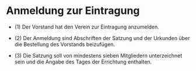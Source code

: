 # Anmeldung zur Eintragung

- (1) Der Vorstand hat den Verein zur Eintragung anzumelden.

- (2) Der Anmeldung sind Abschriften der Satzung und der Urkunden über die Bestellung des Vorstands beizufügen.

- (3) Die Satzung soll von mindestens sieben Mitgliedern unterzeichnet sein und die Angabe des Tages der Errichtung enthalten.

